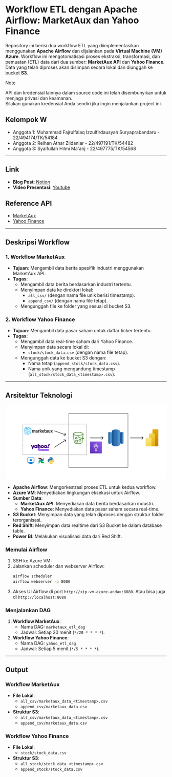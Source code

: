 # Workflow ETL dengan Apache Airflow: MarketAux dan Yahoo Finance

Repository ini berisi dua workflow ETL yang diimplementasikan menggunakan **Apache Airflow** dan dijalankan pada **Virtual Machine (VM) Azure**. Workflow ini mengotomatisasi proses ekstraksi, transformasi, dan pemuatan (ETL) data dari dua sumber: **MarketAux API** dan **Yahoo Finance**. Data yang telah diproses akan disimpan secara lokal dan diunggah ke bucket **S3**.

> [!NOTE]
> API dan kredensial lainnya dalam source code ini telah disembunyikan untuk menjaga privasi dan keamanan.  
> Silakan gunakan kredensial Anda sendiri jika ingin menjalankan project ini.

## Kelompok W
- Anggota 1: Muhammad Fajrulfalaq Izzulfirdausyah Suryaprabandaru - 22/494174/TK/54184
- Anggota 2: Reihan Athar Zildaniar - 22/497191/TK/54482
- Anggota 3: Syaifullah Hilmi Ma'arij - 22/497775/TK/54568

---

## **Link**
- **Blog Post**: [Notion](https://puffy-midnight-8bd.notion.site/Membangun-Dashboard-Berita-dan-Nilai-Stock-Market-dengan-ETL-Workflow-1441e9bd665a80bbb346e0fe1fc1bbb7?pvs=4)
- **Video Presentasi**: [Youtube](#)

## **Reference API**
- [MarketAux](https://www.marketaux.com/)
- [Yahoo Finance](https://pypi.org/project/yfinance/)

---

## **Deskripsi Workflow**

### 1. **Workflow MarketAux**
- **Tujuan**: Mengambil data berita spesifik industri menggunakan MarketAux API.
- **Tugas**:
  - Mengambil data berita berdasarkan industri tertentu.
  - Menyimpan data ke direktori lokal:
    - `all_csv/` (dengan nama file unik berisi timestamp).
    - `append_csv/` (dengan nama file tetap).
  - Mengunggah file ke folder yang sesuai di bucket S3.

### 2. **Workflow Yahoo Finance**
- **Tujuan**: Mengambil data pasar saham untuk daftar ticker tertentu.
- **Tugas**:
  - Mengambil data real-time saham dari Yahoo Finance.
  - Menyimpan data secara lokal di:
    - `stock/stock_data.csv` (dengan nama file tetap).
  - Mengunggah data ke bucket S3 dengan:
    - Nama tetap (`append_stock/stock_data.csv`).
    - Nama unik yang mengandung timestamp (`all_stock/stock_data_<timestamp>.csv`).

---

## **Arsitektur Teknologi**
![Arsitektur Workflow ETL](https://github.com/saaip7/marketaux_yfinance_etl_airflow/blob/main/architecnew.jpeg)

- **Apache Airflow**: Mengorkestrasi proses ETL untuk kedua workflow.
- **Azure VM**: Menyediakan lingkungan eksekusi untuk Airflow.
- **Sumber Data**:
  - **MarketAux API**: Menyediakan data berita berdasarkan industri.
  - **Yahoo Finance**: Menyediakan data pasar saham secara real-time.
- **S3 Bucket**: Menyimpan data yang telah diproses dengan struktur folder terorganisasi.
- **Red Shift**: Menyimpan data realtime dari S3 Bucket ke dalam database table.
- **Power BI**: Melakukan visualisasi data dari Red Shift.


### **Memulai Airflow**
1. SSH ke Azure VM:
2. Jalankan scheduler dan webserver Airflow:
   ```bash
   airflow scheduler
   airflow webserver -p 8080
   ```
3. Akses UI Airflow di port `http://<ip-vm-azure-anda>:8080`. Atau bisa juga di `http://localhost:8080`

### **Menjalankan DAG**
1. **Workflow MarketAux**:
   - Nama DAG: `marketaux_etl_dag`
   - Jadwal: Setiap 20 menit (`*/20 * * * *`).
2. **Workflow Yahoo Finance**:
   - Nama DAG: `yahoo_etl_dag`
   - Jadwal: Setiap 5 menit (`*/5 * * * *`).

---

## **Output**

### **Workflow MarketAux**
- **File Lokal**:
  - `all_csv/marketaux_data_<timestamp>.csv`
  - `append_csv/marketaux_data.csv`
- **Struktur S3**:
  - `all_csv/marketaux_data_<timestamp>.csv`
  - `append_csv/marketaux_data.csv`

### **Workflow Yahoo Finance**
- **File Lokal**:
  - `stock/stock_data.csv`
- **Struktur S3**:
  - `all_stock/stock_data_<timestamp>.csv`
  - `append_stock/stock_data.csv`
